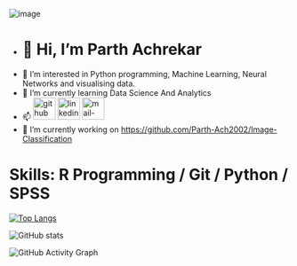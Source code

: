 ![image](https://github.com/Parth-Ach2002/Parth-Ach2002/assets/141126437/5e9e2c7a-6f0a-4334-93c4-1b695ff8265e)

- # 👋 Hi, I’m Parth Achrekar
- 👀 I’m interested in Python programming, Machine Learning, Neural Networks and visualising data.
- 🌱 I’m currently learning Data Science And Analytics
- 📫 [<img src='https://cdn.jsdelivr.net/npm/simple-icons@3.0.1/icons/github.svg' alt='github' height='40'>](https://github.com/Parth-Ach2002)
  [<img src='https://cdn.jsdelivr.net/npm/simple-icons@3.0.1/icons/linkedin.svg' alt='linkedin' height='40'>](https://www.linkedin.com/in/parth-achrekar-b6b158268/)
  [<img src='https://cdn.jsdelivr.net/npm/simple-icons@3.0.1/icons/mail-dot-ru.svg' alt='mail-dot-ru' height='40'>](p.achrekar@gmail.com)    
- 🔭 I’m currently working on https://github.com/Parth-Ach2002/Image-Classification 

# Skills: R Programming / Git / Python / SPSS

[![Top Langs](https://github-readme-stats.vercel.app/api/top-langs/?username=Parth-Ach2002)](https://github.com/anuraghazra/github-readme-stats)

![GitHub stats](https://github-readme-stats.vercel.app/api?username=Parth-Ach2002&show_icons=true)  

![GitHub Activity Graph](https://activity-graph.herokuapp.com/graph?username=Parth-Ach2002) 
<!---
Parth-Ach2002/Parth-Ach2002 is a ✨ special ✨ repository because its `README.md` (this file) appears on your GitHub profile.
You can click the Preview link to take a look at your changes.
--->
